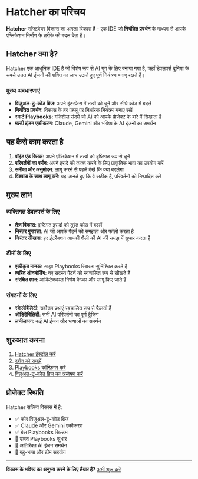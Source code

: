 # Hatcher का परिचय

**Hatcher** सॉफ्टवेयर विकास का अगला विकास है - एक IDE जो **नियंत्रित प्रवर्धन** के माध्यम से आपके एप्लिकेशन निर्माण के तरीके को बदल देता है।

## Hatcher क्या है?

Hatcher एक आधुनिक IDE है जो विशेष रूप से AI युग के लिए बनाया गया है, जहाँ डेवलपर्स दुनिया के सबसे उन्नत AI इंजनों की शक्ति का लाभ उठाते हुए पूर्ण नियंत्रण बनाए रखते हैं।

### मुख्य अवधारणाएं

- **विज़ुअल-टू-कोड ब्रिज**: अपने इंटरफेस में तत्वों को चुनें और सीधे कोड में बदलें
- **नियंत्रित प्रवर्धन**: विकास के हर पहलू पर निर्धारक नियंत्रण बनाए रखें
- **स्मार्ट Playbooks**: गतिशील संदर्भ जो AI को आपके प्रोजेक्ट के बारे में सिखाता है
- **मल्टी इंजन एकीकरण**: Claude, Gemini और भविष्य के AI इंजनों का समर्थन

## यह कैसे काम करता है

1. **पॉइंट एंड क्लिक**: अपने एप्लिकेशन में तत्वों को दृष्टिगत रूप से चुनें
2. **परिवर्तनों का वर्णन**: अपने इरादे को व्यक्त करने के लिए प्राकृतिक भाषा का उपयोग करें
3. **समीक्षा और अनुमोदन**: लागू करने से पहले देखें कि क्या बदलेगा
4. **विश्वास के साथ लागू करें**: यह जानते हुए कि वे सटीक हैं, परिवर्तनों को निष्पादित करें

## मुख्य लाभ

### व्यक्तिगत डेवलपर्स के लिए

- **तेज़ विकास**: दृष्टिगत इरादों को तुरंत कोड में बदलें
- **निरंतर गुणवत्ता**: AI जो आपके पैटर्न को समझता और फॉलो करता है
- **निरंतर सीखना**: हर इंटरैक्शन आपकी शैली की AI की समझ में सुधार करता है

### टीमों के लिए

- **एकीकृत मानक**: साझा Playbooks स्थिरता सुनिश्चित करते हैं
- **त्वरित ऑनबोर्डिंग**: नए सदस्य पैटर्न को स्वचालित रूप से सीखते हैं
- **संरक्षित ज्ञान**: आर्किटेक्चरल निर्णय कैप्चर और लागू किए जाते हैं

### संगठनों के लिए

- **स्केलेबिलिटी**: सर्वोत्तम प्रथाएं स्वचालित रूप से फैलती हैं
- **ऑडिटेबिलिटी**: सभी AI परिवर्तनों का पूर्ण ट्रैकिंग
- **लचीलापन**: कई AI इंजन और भाषाओं का समर्थन

## शुरुआत करना

1. [Hatcher इंस्टॉल करें](/hi/getting-started)
2. [दर्शन को समझें](/hi/philosophy)
3. [Playbooks कॉन्फ़िगर करें](/hi/playbooks)
4. [विज़ुअल-टू-कोड ब्रिज का अन्वेषण करें](/hi/visual-to-code)

## प्रोजेक्ट स्थिति

Hatcher सक्रिय विकास में है:

- ✅ कोर विज़ुअल-टू-कोड ब्रिज
- ✅ Claude और Gemini एकीकरण
- ✅ बेस Playbooks सिस्टम
- 🚧 उन्नत Playbooks सुधार
- 🚧 अतिरिक्त AI इंजन समर्थन
- 📅 बहु-भाषा और टीम सहयोग

---

**विकास के भविष्य का अनुभव करने के लिए तैयार हैं?** [अभी शुरू करें](/hi/getting-started)
